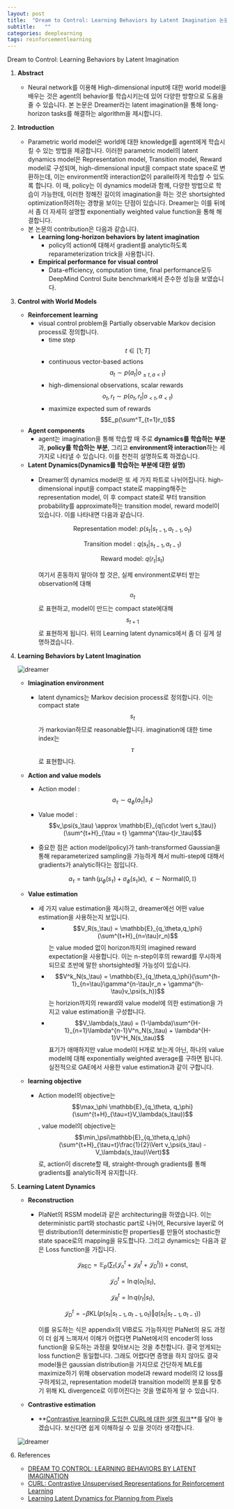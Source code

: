 ```yaml
---
layout: post
title:  "Dream to Control: Learning Behaviors by Latent Imagination 논문 리뷰 및 설명"
subtitle:   ""
categories: deeplearning
tags: reinforcementlearning
---
```


Dream to Control: Learning Behaviors by Latent Imagination

1. **Abstract**
    - Neural network를 이용해 High-dimensional input에 대한 world model을 배우는 것은 agent의 behavior를 학습시키는데 있어 다양한 방향으로 도움을 줄 수 있습니다. 본 논문은 Dreamer라는 latent imagination을 통해 long-horizon tasks를 해결하는 algorithm을 제시합니다.
2. **Introduction**
    - Parametric world model은 world에 대한 knowledge를 agent에게 학습시킬 수 있는 방법을 제공합니다. 이러한 parametric model의 latent dynamics model은 Representation model, Transition model, Reward model로 구성되며, high-dimensional input을 compact state space로 변환하는데, 이는 environment와 interaction없이 parallel하게 학습할 수 있도록 합니다. 이 때, policy는 이 dynamics model과 함께, 다양한 방법으로 학습이 가능한데, 이러한 정해진 길이의 imagination을 하는 것은 shortsighted optimization하려하는 경향을 보이는 단점이 있습니다. Dreamer는 이를 뒤에서 좀 더 자세히 설명할 exponentially weighted value function을 통해 해결합니다.
    - 본 논문의 contribution은 다음과 같습니다.
        - **Learning long-horizon behaviors by latent imagination**
            - policy의 action에 대해서 gradient를 analytic하도록 reparameterization trick을 사용합니다.
        - **Empirical performance for visual control**
            - Data-efficiency, computation time, final performance모두 DeepMind Control Suite benchmark에서 준수한 성능을 보였습니다.
3. **Control with World Models**
    - **Reinforcement learning**
        - visual control problem을 Partially observable Markov decision process로 정의합니다.
            - time step $$t \in [1;T]$$
            - continuous vector-based actions $$a_t \sim p(a_t \vert o_{\leq t, a < t})$$
            - high-dimensional observations, scalar rewards $$o_t,r_t \sim p(o_t,r_t \vert o_{<t},a_{<t})$$
            - maximize expected sum of rewards $$E_p(\sum^T_{t=1}r_t)$$
    - **Agent components**
        - agent는 imagination을 통해 학습할 때 주로 **dynamics를 학습하는 부분**과, **policy를 학습하는 부분**, 그리고 **environment와 interaction**하는 세 가지로 나타낼 수 있습니다. 이를 천천히 설명하도록 하겠습니다.
    - **Latent Dynamics(Dynamics를 학습하는 부분에 대한 설명)**
        - Dreamer의 dynamics model은 또 세 가지 파트로 나뉘어집니다. high-dimensional input을 compact state로 mapping해주는 representation model, 이 후 compact state로 부터 transition probability를 approximate하는 transition model, reward model이 있습니다. 이를 나타내면 다음과 같습니다.

            $$\mathrm{Representation \ model } : \ p(s_t \vert s_{t-1},a_{t-1},o_t) $$ 
            
            $$\mathrm{Transition \ model} : q(s_t \vert s_{t-1},a_{t-1}) $$ 
            
            $$\mathrm{Reward \ model} : \ q(r_t \vert s_t)$$

            여기서 혼동하지 말아야 할 것은, 실제 environment로부터 받는 observation에 대해 $$o_t$$로 표현하고, model이 만드는 compact state에대해 $$s_{t+1}$$로 표현하게 됩니다. 뒤의 Learning latent dynamics에서 좀 더 깊게 설명하겠습니다.

4. **Learning Behaviors by Latent Imagination**

    ![dreamer](/assets/img/dreamer_1.PNG)

    - **Imiagination environment**
        - latent dynamics는 Markov decision process로 정의합니다. 이는 compact state $$s_t$$가 markovian하므로 reasonable합니다. imagination에 대한 time index는 $$\tau$$로 표현합니다.
    - **Action and value models**
        - Action model : $$a_\tau \sim q_\phi(a_\tau \vert s_\tau)$$
        - Value model : $$v_\psi(s_\tau) \approx \mathbb{E}_{q(\cdot \vert s_\tau)}(\sum^{t+H}_{\tau = t} \gamma^{\tau-t}r_\tau)$$
        - 중요한 점은 action model(policy)가 tanh-transformed Gaussian을 통해 reparameterized sampling을 가능하게 해서 multi-step에 대해서 gradients가 analytic하다는 점입니다.

            $$a_\tau = \tanh(\mu_\phi(s_\tau)+\sigma_\phi(s_\tau)\epsilon),\ \ \epsilon \sim \mathrm{Normal}(0,\mathbb{I})$$

    - **Value estimation**
        - 세 가지 value estimation을 제시하고, dreamer에선 어떤 value estimation을 사용하는지 보입니다.
            - $$V_R(s_\tau) = \mathbb{E}_{q_\theta,q_\phi}(\sum^{t+H}_{n=\tau}r_n)$$ 는 value moded 없이 horizon까지의 imagined reward expectation을 사용합니다. 이는 n-step이후의 reward를 무시하게 되므로 초반에 말한 shortsighted될 가능성이 있습니다.
            - $$V^k_N(s_\tau) = \mathbb{E}_{q_\theta,q_\phi}(\sum^{h-1}_{n=\tau}\gamma^{n-\tau}r_n + \gamma^{h-\tau}v_\psi(s_h))$$는 horizion까지의 reward와 value model에 의한 estimation을 가지고 value estimation을 구성합니다.
            - $$V_\lambda(s_\tau) = (1-\lambda)\sum^{H-1}_{n=1}\lambda^{n-1}V^n_N(s_\tau) + \lambda^{H-1}V^H_N(s_\tau)$$ 표기가 애매하지만 value model이 H개로 보는게 아닌, 하나의 value model에 대해 exponentially weighted average를 구하면 됩니다. 실전적으로 GAE에서 사용한 value estimation과 같이 구합니다.
    - **learning objective**
        - Action model의 objective는 $$\max_\phi \mathbb{E}_{q_\theta, q_\phi}(\sum^{t+H}_{\tau=t}V_\lambda(s_\tau))$$, value model의 objective는 $$\min_\psi\mathbb{E}_{q_\theta,q_\phi}(\sum^{t+H}_{\tau=t}\frac{1}{2}\Vert v_\psi(s_\tau) - V_\lambda(s_\tau)\Vert)$$로, action이 discrete할 때, straight-through gradients를 통해 gradients를 analytic하게 유지합니다.
5. **Learning Latent Dynamics**
    - **Reconstruction**
        - PlaNet의 RSSM model과 같은 architecturing을 하였습니다. 이는 deterministic part와 stochastic part로 나뉘어, Recursive layer로 어떤 distribution의 deterministic한 properties를 만들어 stochastic한 state space로의 mapping을 유도합니다. 그리고 dynamics는 다음과 같은 Loss function을 가집니다. 

            $$\mathcal{J}_\mathrm{REC}= \mathbb{E}_p(\sum_t(\mathcal{J}^t_o+\mathcal{J}^t_R+\mathcal{J}^t_D))+\mathrm{const},$$
            
            $$\mathcal{J}^t_O=\ln q(o_t \vert s_t),$$
            
            $$\mathcal{J}^t_R = \ln q(r_t \vert s_t), $$
            
            $$\mathcal{J}^t_D = -\beta \mathrm{KL}(p(s_t \vert s_{t-1},a_{t-1},o_t) \Vert q(s_t \vert s_{t-1}, a_{t-1}))$$

           이를 유도하는 식은 appendix의 VIB로도 가능하지만 PlaNet의 유도 과정이 더 쉽게 느껴져서 이해가 어렵다면 PlaNet에서의 encoder의 loss function을 유도하는 과정을 찾아보시는 것을 추천합니다. 결국 얻게되는 loss function은 동일합니다. 그래도 어렵다면 증명을 하지 않아도 결국 model들은 gaussian distribution을 가지므로 간단하게 MLE를 maximize하기 위해 observation model과 reward model의 l2 loss를 구하게되고, representation model과 transition model의 분포를 맞추기 위해 KL divergence로 이루어진다는 것을 명료하게 알 수 있습니다.
           
    - **Contrastive estimation**
        - **[Contrastive learning을 도입한 CURL에 대한 설명 링크](https://seolhokim.github.io/deeplearning/2021/07/14/curl/)**를 달아 놓겠습니다. 보신다면 쉽게 이해하실 수 있을 것이라 생각합니다.

    ![dreamer](/assets/img/dreamer_2.PNG)

6. References
    - [DREAM TO CONTROL: LEARNING BEHAVIORS BY LATENT IMAGINATION](https://arxiv.org/abs/1912.01603)
    - [CURL: Contrastive Unsupervised Representations for Reinforcement Learning](https://arxiv.org/abs/2004.04136)
    - [Learning Latent Dynamics for Planning from Pixels](https://arxiv.org/abs/1811.04551)
